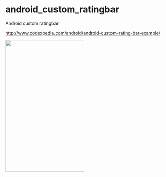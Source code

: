 # android_custom_ratingbar
Android custom ratingbar

http://www.codexpedia.com/android/android-custom-rating-bar-example/

<img src="https://github.com/codexpedia/android_custom_ratingbar/blob/master/captures/ratingbar.png" width="250" height="420" />
